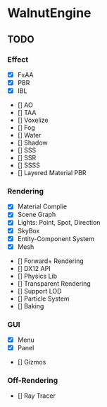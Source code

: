 # WalnutEngine

## TODO
### Effect
- [x] FxAA
- [x] PBR
- [x] IBL
- [] AO
- [] TAA
- [] Voxelize
- [] Fog
- [] Water
- [] Shadow
- [] SSS
- [] SSR
- [] SSSS
- [] Layered Material PBR
### Rendering
- [x] Material Complie
- [x] Scene Graph
- [x] Lights: Point, Spot, Direction
- [x] SkyBox
- [x] Entity-Component System
- [x] Mesh
- [] Forward+ Rendering
- [] DX12 API
- [] Physics Lib
- [] Transparent Rendering
- [] Support LOD
- [] Particle System
- [] Baking
### GUI
- [x] Menu
- [x] Panel
- [] Gizmos
### Off-Rendering
- [] Ray Tracer
